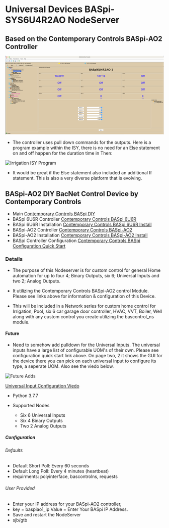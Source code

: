 # Universal Devices BASpi-SYS6U4R2AO NodeServer

## Based on the Contemporary Controls BASpi-AO2 Controller

![Irrigation Single Poly](https://github.com/sjpbailey/udi-poly-baspi-sys6u4r2ao-master-v3/blob/b1b68c9918e52511beba6ff9f41cdc153e33f9e1/Images/Shot_1.png)

* The controller uses pull down commands for the outputs. Here is a program example within the ISY, there is no need for an Else statement on and off happen for the duration time in Then:

![Irrigation ISY Program](https://github.com/sjpbailey/UDI-BASpi-SYS6U4R2AO-master/blob/master/Images/shot_2.png)

* It would be great if the Else statement also included an additional If statement. 
This is also a very diverse platform that is evolving.

## BASpi-AO2 DIY BacNet Control Device by Contemporary Controls

* Main
[Contemporary Controls BASpi DIY](https://www.ccontrols.com/basautomation/baspi.php)
* BASpi 6U6R Controller
[Contemporary Controls BASpi 6U6R](https://www.ccontrols.com/pdf/ds/BASPI-datasheet.pdf)
* BASpi 6U6R Installation
[Contemporary Controls BASpi 6U6R Install](https://www.ccontrols.com/pdf/BASpi-hardware-install-guide.pdf)
* BASpi-AO2 Controller
[Contemporary Controls BASpi-AO2](https://www.ccontrols.com/pdf/ds/BASPI-AO2-datasheet.pdf)
* BASpi-AO2 Installation
[Contemporary Controls BASpi-AO2 Install](https://www.ccontrols.com/pdf/TD180600.pdf)
* BASpi Controller Configuration
[Contemporary Controls BASpi Configuration Quick Start](https://www.ccontrols.com/pdf/is/BASPI-QSGuide.pdf)

### Details

* The purpose of this Nodeserver is for custom control for general Home automation for up to four 4; Binary Outputs, six 6; Universal Inputs and two 2; Analog Outputs.

* It utilizing the Contemporary Controls BASpi-AO2 control Module.
Please see links above for information & configuration of this Device.

* This will be included in a Network series for custom home control for Irrigation, Pool, six 6 car garage door controller, HVAC, VVT, Boiler, Well along with any custom control you create utilizing the bascontrol_ns module.

#### Future

* Need to somehow add pulldown for the Universal Inputs. The universal inputs have a large list of configurable UOM's of their own.
Please see configuration quick start link above. On page two, 2 it shows the GUI for the device there you can pick on each universal input to configure its type, a seperate UOM. Also see the viedo below.

![Future Adds](https://github.com/sjpbailey/UDI-BASpi-SYS6U4R2AO-master/blob/master/Images/shot_3.png)

[Universal Input Configuration Viedo](https://www.youtube.com/watch?v=hTd1mR7npP4)

* Python 3.7.7

* Supported Nodes
  * Six 6 Universal Inputs
  * Six 4 Binary Outputs
  * Two 2 Analog Outputs
  
##### Configuration

###### Defaults

* Default Short Poll:  Every 60 seconds
* Default Long Poll: Every 4 minutes (heartbeat)
* requirments: polyinterface, bascontrolns, requests

###### User Provided

* Enter your IP address for your BASpi-AO2 controller,
* key = baspiao1_ip Value = Enter Your BASpi IP Address.
* Save and restart the NodeServer
* sjb/gtb
